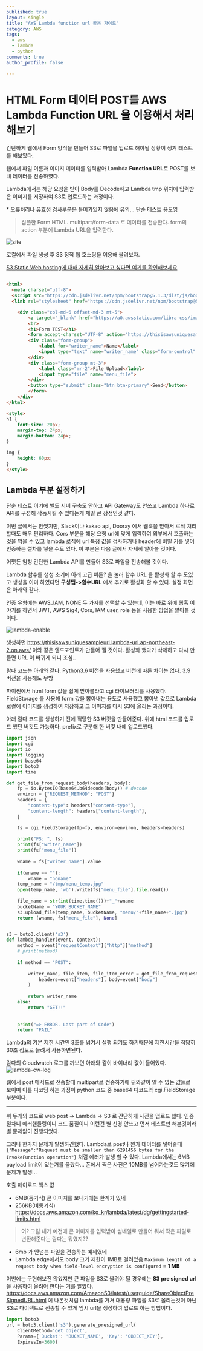```yaml
---
published: true
layout: single
title: "AWS Lambda function url 활용 가이드"
category: AWS
tags:
  - aws
  - lambda
  - python
comments: true
author_profile: false

---
```




HTML Form 데이터 POST를 AWS Lambda Function URL 을 이용해서 처리해보기
=============

간단하게 웹에서 Form 양식을 만들어 S3로 파일을 업로드 해야될 상황이 생겨 테스트를 해보았다.

웹에서 파일 이름과 이미지 데이터를 입력받아 Lambda **Function URL**로 POST를 보내 데이터를 전송하였다. 

Lambda에서는 해당 요청을 받아 Body를 Decode하고 Lambda tmp 위치에 입력받은 이미지를 저장하여 S3로 업로드하는 과정이다.

\* 오류처리나 유효성 검사부분은 들어가있지 않음에 유의... 단순 테스트 용도임

> 심플한 Form HTML. multipart/form-data 로 데이터를 전송한다. form의 action 부분에 Lambda URL을 입력한다.

![site](../../assets/images/post/lambda-function-url/website.png)

로컬에서 파일 생성 후 S3 정적 웹 호스팅을 이용해 올려보자.

[S3 Static Web hosting에 대해 자세히 알아보고 싶다면 여기를 확인해보세요]()
``` html

<html>
  <meta charset="utf-8">
  <script src="https://cdn.jsdelivr.net/npm/bootstrap@5.1.3/dist/js/bootstrap.min.js" integrity="sha384-QJHtvGhmr9XOIpI6YVutG+2QOK9T+ZnN4kzFN1RtK3zEFEIsxhlmWl5/YESvpZ13" crossorigin="anonymous"></script>
  <link rel="stylesheet" href="https://cdn.jsdelivr.net/npm/bootstrap@5.1.3/dist/css/bootstrap.min.css" integrity="sha384-1BmE4kWBq78iYhFldvKuhfTAU6auU8tT94WrHftjDbrCEXSU1oBoqyl2QvZ6jIW3" crossorigin="anonymous">

    <div class="col-md-6 offset-md-3 mt-5">
        <a target="_blank" href="https://a0.awsstatic.com/libra-css/images/logos/aws_logo_smile_1200x630.png"><img src=''></a>
        <br>
        <h1>Form TEST</h1>
        <form accept-charset="UTF-8" action="https://thisisawsuniquesampleurl.lambda-url.ap-northeast-2.on.aws" method="POST" enctype="multipart/form-data" target="_blank">
        <div class="form-group">
            <label for="writer_name">Name</label>
            <input type="text" name="writer_name" class="form-control" id="writer_name" placeholder="Sample">
        </div>
        <div class="form-group mt-3">
            <label class="mr-2">File Upload</label>
            <input type="file" name="menu_file">
        </div>
        <button type="submit" class="btn btn-primary">Send</button>
        </form>
    </div> 
</html>

<style>
h1 {
    font-size: 20px;
    margin-top: 24px;
    margin-bottom: 24px;
}

img {
    height: 60px;
}
</style>

```

## Lambda 부분 설정하기

단순 테스트 이기에 별도 서버 구축도 안하고 API Gateway도 안쓰고 Lambda 하나로 API를 구성해 작동시킬 수 있다는게 제일 큰 장점인것 같다.

이번 글에서는 안썻지만, Slack이나 kakao api, Dooray 에서 웹훅을 받아서 로직 처리할때도 매우 편리하다. Cors 부분을 해당 요청 url에 맞게 입력하여 외부에서 호출하는것을 막을 수 있고 lambda 로직에 url 특정 값을 검사하거나 header에 비밀 키를 넣어 인증하는 절차를 넣을 수도 있다. 이 부분은 다음 글에서 자세히 알아볼 것이다.

어쨋든 엄청 간단한 Lambda API를 만들어 S3로 파일을 전송해볼 것이다.

Lambda 함수를 생성 초기에 아래 고급 버튼? 을 눌러 함수 URL 을 활성화 할 수 도있고 생성을 이미 하였다면 **구성탭->함수URL** 에서 추가로 활성화 할 수 있다. 설정 화면은 아래와 같다.

인증 유형에는 AWS_IAM, NONE 두 가지를 선택할 수 있는데, 이는 바로 위에 웹훅 이야기를 하면서 JWT, AWS Sig4, Cors, IAM user, role 등을 사용한 방법을 알아볼 것이다.

![lambda-enable](../../_site/assets/images/post/lambda-function-url/lambda-function-url-enable.png)

생성하면 https://thisisawsuniquesampleurl.lambda-url.ap-northeast-2.on.aws/ 이와 같은 엔드포인트가 만들어 질 것이다. 활성화 했다가 삭제하고 다시 만들면 URL 이 바뀌게 되니 조심..

람다 코드는 아래와 같다. Python3.6 버전을 사용했고 버전에 따른 차이는 없다. 3.9 버전을 사용해도 무방

파이썬에서 html form 값을 쉽게 받아볼라고 cgi 라이브러리를 사용했다. FieldStorage 를 사용해 form 값을 뽑아내는 용도로 사용했고 뽑아낸 값으로 Lambda 로컬에 이미지를 생성하여 저장하고 그 이미지를 다시 S3에 올리는 과정이다.

아래 람다 코드를 생성하기 전에 적당한 S3 버킷을 만들어준다. 위에 html 코드를 업로드 했던 버킷도 가능하다. prefix로 구분해 한 버킷 내에 업로드했다.

``` python
import json
import cgi
import io 
import logging
import base64
import boto3
import time 

def get_file_from_request_body(headers, body):
    fp = io.BytesIO(base64.b64decode(body)) # decode
    environ = {"REQUEST_METHOD": "POST"}
    headers = {
        "content-type": headers["content-type"],
        "content-length": headers["content-length"],
    }

    fs = cgi.FieldStorage(fp=fp, environ=environ, headers=headers) 
    
    print("FS: ", fs)
    print(fs["writer_name"])
    print(fs["menu_file"])
    
    wname = fs["writer_name"].value
    
    if(wname == ""):
        wname = "noname"
    temp_name = "/tmp/menu_temp.jpg"
    open(temp_name, 'wb').write(fs["menu_file"].file.read())
   
    file_name = str(int(time.time()))+"_"+wname
    bucketName = "YOUR_BUCKET_NAME"
    s3.upload_file(temp_name, bucketName, "menu/"+file_name+".jpg")
    return [wname, fs["menu_file"], None] 


s3 = boto3.client('s3')
def lambda_handler(event, context):
    method = event["requestContext"]["http"]["method"]
    # print(method)
    
    if method == "POST":
        
        writer_name, file_item, file_item_error = get_file_from_request_body(
            headers=event["headers"], body=event["body"]
        )
        
        return writer_name
    else:
        return "GET!!"
    
    
    print("=> ERROR. Last part of Code")
    return "FAIL"
```

Lambda의 기본 제한 시간인 3초를 넘겨서 실행 되기도 하기때문에 제한시간을 적당히 30초 정도로 늘려서 사용하면된다.


람다의 Cloudwatch 로그를 까보면 아래와 같이 바이너리 값이 들어있다. 
![lambda-cw-log](../../_site/assets/images/post/lambda-function-url/lambda-cw-log.png)

웹에서 post 메서드로 전송할때 multipart로 전송하기에 위와같이 알 수 없는 값들로 보이며 이를 디코딩 하는 과정이 python 코드 중 base64 디코드와 cgi.FieldStorage 부분이다.

-------- 

위 두개의 코드로 web post -> Lambda -> S3 로 간단하게 사진을 업로드 했다. 인증절차니 에러핸들링이니 코드 품질이니 이런건 별 신경 안쓰고 먼저 테스트만 해본것이라 별 문제없이 진행되었다.

그러나 한가지 문제가 발생하긴했다. Lambda로 post나 뭔가 데이터를 넣어줄때 
`{"Message":"Request must be smaller than 6291456 bytes for the InvokeFunction operation"}` 처럼 에러가 발생 할 수 있다. Lambda에서는 6MB payload limit이 있는거를 몰랐다... 폰에서 찍은 사진은 10MB를 넘어가는것도 많기에 문제가 발생!..

호출 페이로드 맥스 값
- 6MB(동기식) 큰 이미지를 보내기에는 한계가 있네
- 256KB(비동기식)
https://docs.aws.amazon.com/ko_kr/lambda/latest/dg/gettingstarted-limits.html


> 어? 그럼 내가 예전에 큰 이미지를 입력받아 썸네일로 만들어 줘서 작은 파일로 변환해준다는 람다는 뭐였지??

- 6mb 가 안넘는 파일을 전송하는 예제였네
- Lambda edge에서도 body 크기 제한이 1MB로 걸려있음 `Maximum length of a request body when field-level encryption is configured` = **1 MB**
  

이번에는 구현해보진 않았지만 큰 파일을 S3로 올려야 될 경우에는 **S3 pre signed url** 을 사용하여 올려야 한다는 거를 알았다.
https://docs.aws.amazon.com/AmazonS3/latest/userguide/ShareObjectPreSignedURL.html 에 나온것처럼 lambda를 거쳐 대용량 파일을 S3로 올리는것이 아닌 S3로 다이렉트로 전송할 수 있게 임시 url을 생성하여 업로드 하는 방법이다.

``` python
import boto3
url = boto3.client('s3').generate_presigned_url(
    ClientMethod='get_object', 
    Params={'Bucket': 'BUCKET_NAME', 'Key': 'OBJECT_KEY'},
    ExpiresIn=3600)
```